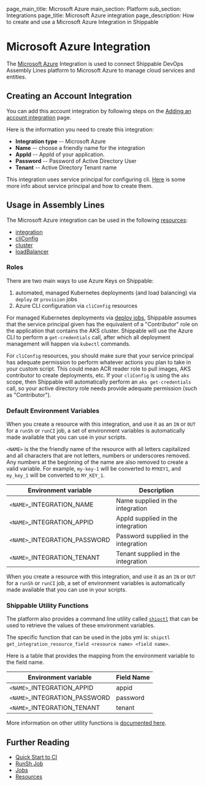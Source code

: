 page_main_title: Microsoft Azure
main_section: Platform
sub_section: Integrations
page_title: Microsoft Azure integration
page_description: How to create and use a Microsoft Azure Integration in Shippable

# Microsoft Azure Integration

The [Microsoft Azure](https://azure.microsoft.com/en-us/) Integration is used to connect Shippable DevOps Assembly Lines platform to Microsoft Azure to manage cloud services and entities.

## Creating an Account Integration

You can add this account integration by following steps on the [Adding an account integration](/platform/tutorial/integration/howto-crud-integration/) page.

Here is the information you need to create this integration:

* **Integration type** -- Microsoft Azure
* **Name** -- choose a friendly name for the integration
* **AppId** -- AppId of your application.
* **Password** -- Password of Active Directory User
* **Tenant** -- Active Directory Tenant name

This integration uses service principal for configuring cli. [Here](https://docs.microsoft.com/en-us/cli/azure/create-an-azure-service-principal-azure-cli?view=azure-cli-latest) is some more info about service principal and how to create them.

## Usage in Assembly Lines

The Microsoft Azure integration can be used in the following [resources](/platform/workflow/resource/overview/):

* [integration](/platform/workflow/resource/integration)
* [cliConfig](/platform/workflow/resource/cliconfig/)
* [cluster](/platform/workflow/resource/cluster/)
* [loadBalancer](/platform/workflow/resource/loadbalancer/)

### Roles
There are two main ways to use Azure Keys on Shippable:
1. automated, managed Kubernetes deployments (and load balancing) via `deploy` or `provision` jobs
2. Azure CLI configuration via `cliConfig` resources

For managed Kubernetes deployments via [deploy jobs](/platform/workflow/job/deploy), Shippable assumes that the service principal given has the equivalent of a "Contributor" role on the application that contains the AKS cluster.  Shippable will use the Azure CLI to perform a `get-credentials` call, after which all deployment management will happen via `kubectl` commands.

For `cliConfig` resources, you should make sure that your service principal has adequate permission to perform whatever actions you plan to take in your custom script.  This could mean ACR reader role to pull images, AKS contributor to create deployments, etc.  If your `cliConfig` is using the `aks` scope, then Shippable will automatically perform an `aks get-credentials` call, so your active directory role needs provide adequate permission (such as "Contributor").

### Default Environment Variables
When you create a resource with this integration, and use it as an `IN` or `OUT` for a `runSh` or `runCI` job, a set of environment variables is automatically made available that you can use in your scripts.

`<NAME>` is the the friendly name of the resource with all letters capitalized and all characters that are not letters, numbers or underscores removed. Any numbers at the beginning of the name are also removed to create a valid variable. For example, `my-key-1` will be converted to `MYKEY1`, and `my_key_1` will be converted to `MY_KEY_1`.

| Environment variable						| Description        |
| ------			 							|----------------- |
| `<NAME>`\_INTEGRATION\_NAME   			| Name supplied in the integration |
| `<NAME>`\_INTEGRATION\_APPID	| AppId supplied in the integration |
| `<NAME>`\_INTEGRATION\_PASSWORD			| Password supplied in the integration |
| `<NAME>`\_INTEGRATION\_TENANT			| Tenant supplied in the integration |

When you create a resource with this integration, and use it as an `IN` or `OUT` for a `runSh` or `runCI` job, a set of environment variables is automatically made available that you can use in your scripts.

### Shippable Utility Functions
The platform also provides a command line utility called [`shipctl`](/platform/tutorial/workflow/using-shipctl/) that can be used to retrieve the values of these environment variables.

The specific function that can be used in the jobs yml is: `shipctl get_integration_resource_field <resource name> <field name>`.

Here is a table that provides the mapping from the environment variable to the field name.

| Environment variable						| Field Name        |
| ------			 							|----------------- |
| `<NAME>`\_INTEGRATION\_APPID	| appid |
| `<NAME>`\_INTEGRATION\_PASSWORD			| password |
| `<NAME>`\_INTEGRATION\_TENANT			| tenant |

More information on other utility functions is [documented here](/platform/tutorial/workflow/using-shipctl).

## Further Reading
* [Quick Start to CI](/getting-started/ci-sample)
* [RunSh Job](/platform/workflow/job/runsh)
* [Jobs](/platform/workflow/job/overview)
* [Resources](/platform/workflow/resource/overview)
